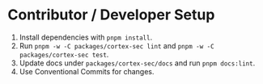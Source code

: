 # Contributor / Developer Setup

1. Install dependencies with `pnpm install`.
2. Run `pnpm -w -C packages/cortex-sec lint` and `pnpm -w -C packages/cortex-sec test`.
3. Update docs under `packages/cortex-sec/docs` and run `pnpm docs:lint`.
4. Use Conventional Commits for changes.
